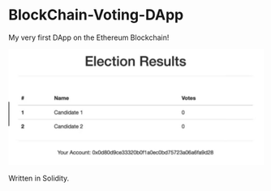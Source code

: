 # BlockChain-Voting-DApp

My very first DApp on the Ethereum Blockchain!

![dapp](https://raw.githubusercontent.com/REstrella99/BlockChain-Voting-DApp/master/dapp.jpg)

Written in Solidity.
